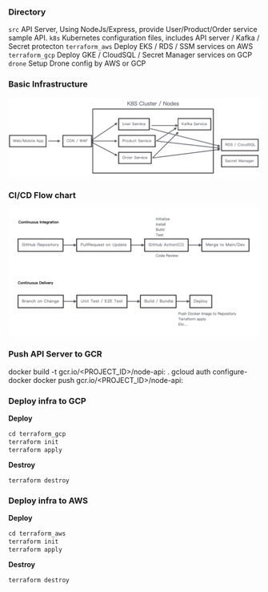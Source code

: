 ### Directory
`src` API Server, Using NodeJs/Express, provide User/Product/Order service sample API.
`k8s` Kubernetes configuration files, includes API server / Kafka / Secret protecton
`terraform_aws` Deploy EKS / RDS / SSM services on AWS
`terraform_gcp` Deploy GKE / CloudSQL / Secret Manager services on GCP
`drone` Setup Drone config by AWS or GCP

### Basic Infrastructure
![Basic Infra](Basic-Infra.png)

### CI/CD Flow chart
![CI/CD Flow](CICD-Flow.png)

### Push API Server to GCR
docker build -t gcr.io/<PROJECT_ID>/node-api:<VERSION> .
gcloud auth configure-docker
docker push gcr.io/<PROJECT_ID>/node-api:<VERSION>

### Deploy infra to GCP
**Deploy**
```
cd terraform_gcp
terraform init
terraform apply
```
**Destroy**
```
terraform destroy
```

### Deploy infra to AWS
**Deploy**
```
cd terraform_aws
terraform init
terraform apply
```
**Destroy**
```
terraform destroy
```
